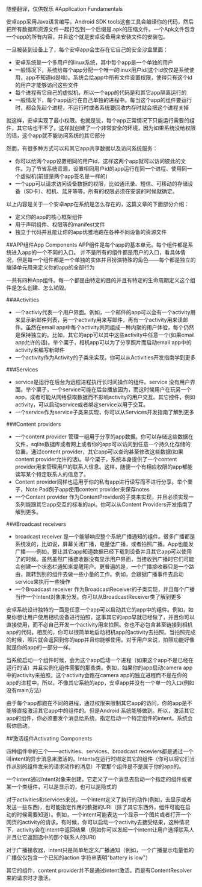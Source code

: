 随便翻译，仅供娱乐
#Application Fundamentals

安卓app采用Java语言编写。Android SDK tools这套工具会编译你的代码，然后把所有数据和资源文件一起打包到一个后缀是.apk的压缩文件。一个Apk文件包含一个app的所有内容，并且这个就是安卓设备用来安装文件的安装包。

一旦被装到设备上了，每个安卓app会生存在它自己的安全沙盒里面：

* 安卓系统是一个多用户的linux系统，其中每个app是一个单独的用户
* 一般情况下，系统给每个app分配一个唯一的linux用户id(这个id仅仅是系统使用，app不知道id是啥)。系统会给app中所有文件设置权限，使得只有这个id的用户才能够访问这些文件
* 每个进程有它自己的虚拟机，所以一个app的代码是和其它app隔离运行的
* 一般情况下，每个app运行在自己单独的进程中。每当这个app的组件要运行时，都会先起个进程，不运行时或者系统要回收内存时就会把这个进程关掉

就这样，安卓实现了最小权限。也就是说，每个app正常情况下只能运行需要的组件，其它啥也干不了。这样就创建了一个非常安全的环境，因为如果系统没给权限的话，这个app就不能访问系统的其它部分

然而，有很多种方式可以和其它app共享数据以及访问系统服务：
* 你可以给两个app设置相同的用户id，这样这两个app就可以访问彼此的文件。为了节省系统资源，设置相同用户id的app运行在同一个进程、使用同一个虚拟机(前提是两个app签名是一样的)
* 一个app可以请求访问设备数据的权限，比如通讯录、短信、可移动的存储设备（SD卡）、相机、蓝牙等等。所有的权限必须在安装的时候就确定。

以上内容是关于一个安卓app在系统是怎么存在的，这篇文章的下面部分介绍：
* 定义你的app的核心框架组件
* 用于声明组件、权限等的manifest文件
* 独立于代码并且能让你的app优雅地跑在各种不同设备的资源文件

##APP组件App Components
APP组件是每个app的基本单元。每个组件都是系统进入app的一个不同的入口。 并不是所有的组件都是用户的入口，看具体情况，但是每一个组件都是一个单独的实体并且扮演特殊的角色——每个都是独立的编译单元用来定义你的app的全部行为 

一共有四种App组件。每一个都是由特定的目的并且有特定的生命周期定义这个组件是怎么创建、怎么销毁。
    
###Activities
* 一个activiy代表一个用户界面。例如，一个邮件的app可以会有一个activity用来显示新邮件列表，另一个activity用来写邮件，再有一个activity用来读邮件。虽然在email app中每个activity共同组成一种内聚的用户体验，每个仍然是保持独立的。比如，其它的app可以其中这些activity中任意一个(如果email app允许的话)。举个栗子，相机app可以为了分享照片而启动email app中的activity来编写新邮件
* 一个activity作为Activity的子类来实现，你可以从Activities开发指南学到更多

###Services
* service是运行在后台为远程进程执行长时间操作的组件。service 没有用户界面。举个栗子，一个service可能在后台播放因为，而这时候用户在玩另一个app，或者可能从网络获取数据而不影响activity的用户交互。其它控件，例如activity，可以启动service或者绑定service以用于交互。
* 一个service作为service子类来实现，你可以从Services开发指南了解到更多

###Content providers
* 一个content provider 管理一组用于分享的app数据。你可以存储这些数据在文件，sqlite数据库或者网上或者你的app可以访问到任意一个持久化存储的位置。通过content provider，其它app可以查询甚至修改这些数据(如果content provider允许的话)。举个栗子，系统本身提供了一个content provider用来管理用户的联系人信息。这样，随便一个有相应权限的app都能读写某个特定联系人的信息了。
* Content provider同样也适用于你的私有app进行读写而不进行分享。举个栗子，Note Pad例子app使用content provider来保存notes
* 一个Content provider 作为ContentProvider的子类来实现，并且必须实现一系列能跟其它app交互的标准的api。你可以从Content Providers开发指南了解到更多。

###Broadcast receivers
* broadcast receiver 是一个能够响应整个系统广播通知的组件。很多广播都是系统发的，比如说，屏幕关闭广播，电量低广播，或者拍照广播。App也能发广播——例如，要让其它app知道数据已经下载到设备并且其它app可以使用了的时候。虽然虽然广播接收器没有显示用户界面，当接收到广播时它们可能会创建一个状态栏通知来提醒用户。更普遍的是，一个广播接收器只是一个路由，跳转到别的组件去做一些小量的工作。例如，会跟据广播事件去启动service来执行一些操作
* 一个Broadcast receiver 作为BroadcastReceiver的子类实现，并且每个广播当作一个Intent对象来分发。你可以从BroadcastReceiver类了解到更多

安卓系统设计独特的一面是任意一个app可以启动其它的app中的组件。例如，如果你想让用户使用相机设备进行拍照，这事其它的app早就已经做了，并且你可以直接使用，而不必自己开发一个activity用来拍照。你也不必包含甚至链接到相机app的代码。相反的，你可以很简单地启动相机app的activity去拍照。当拍照完成的时候，照片就会返回到你的app并且你能够使用。对于用户来说，拍照功能好像就是你的app的一部分一样。

当系统启动一个组件时候，会为这个app启动一个进程（如果这个app不是已经在运行的话）并且实例化组件需要的那些类。例如，如果你的app启动camera app中的activity来拍照，这个activity会跑在camera app的独立进程而不是在你的app的进程中。所以，不像其它系统的app，安卓app并没有一个单一的入口(例如没有main方法)
    
由于每个app都跑在不同的进程，通过权限来限制其它app的访问，你的app是不能够直接激活其它app中的组件的。但是Android 系统能够做到。所以，激活其它app的组件，你必须要发个消息给系统，指定启动一个特定组件的intent。系统会帮你启动。
    
##激活组件Activating Components

四种组件中的三个——activities、services、broadcast receviers都是通过一个叫intent的异步消息来激活的。Intents在运行时绑定其它的组件（你可以将它们当作从别的组件发来的请求动作的消息）不管那个组件是不是属于你的app的。

一个intent通过Intent对象来创建，它定义了一个消息去启动一个指定的组件或者某一个类组件，可以是显示的，也可以是隐式的

对于activities和services来说，一个intent定义了执行的动作(例如，去显示或者发送一些东西)，也可能指定作用的数据的URI（除了其它东西外，组件可能在启动的时候需要知道）。例如，一个intent可能表达一个显示一个图片或者打开一个网页的activity的请求。有时候，你可以启动一个activity去接受结果，这种情况下，activity会在intent中返回结果（例如你可以发起一个intent让用户选择联系人并且让它返回选中的那个联系人的URI）

对于广播接收器，intent只是简单地定义广播通知（例如，一个广播提示电量低的广播仅仅包含一个已知的action 字符串表明"battery is low"）

其它的组件，content provider并不是通过intent激活。而是有ContentResolver来的请求时才激活。
    

    




